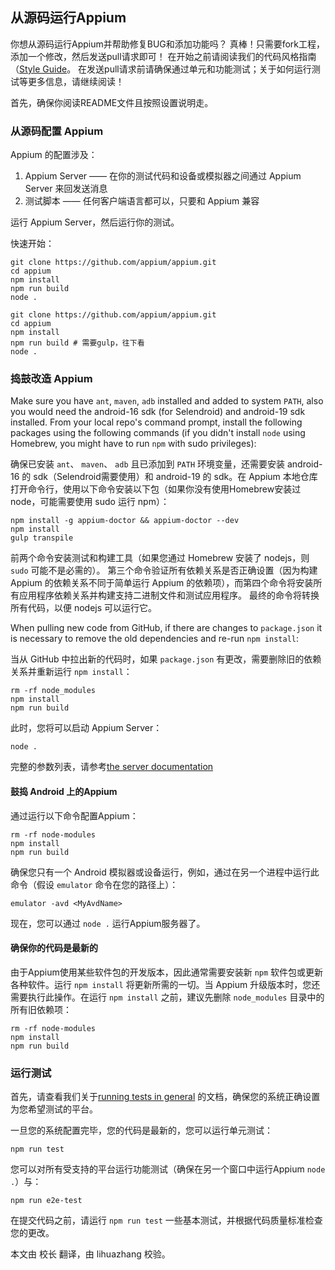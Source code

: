 ## 从源码运行Appium

你想从源码运行Appium并帮助修复BUG和添加功能吗？
真棒！只需要fork工程，添加一个修改，然后发送pull请求即可！
在开始之前请阅读我们的代码风格指南（[Style Guide](style-guide.md)。
在发送pull请求前请确保通过单元和功能测试；关于如何运行测试等更多信息，请继续阅读！

首先，确保你阅读README文件且按照设置说明走。

### 从源码配置 Appium

Appium 的配置涉及：

1. Appium Server —— 在你的测试代码和设备或模拟器之间通过 Appium Server 来回发送消息
2. 测试脚本 —— 任何客户端语言都可以，只要和 Appium 兼容

运行 Appium Server，然后运行你的测试。

快速开始：

```center
git clone https://github.com/appium/appium.git
cd appium
npm install
npm run build
node .
```
```center
git clone https://github.com/appium/appium.git
cd appium
npm install
npm run build # 需要gulp，往下看
node .
```

### 捣鼓改造 Appium

Make sure you have `ant`, `maven`, `adb` installed and added to system `PATH`, also you
would need the android-16 sdk (for Selendroid) and android-19 sdk installed.
From your local repo's command prompt, install the following packages using the
following commands (if you didn't install `node` using Homebrew, you might have
to run `npm` with sudo privileges):


确保已安装 `ant`、 `maven`、 `adb` 且已添加到 `PATH` 环境变量，还需要安装 android-16 的 sdk（Selendroid需要使用）和 android-19 的 sdk。在 Appium 本地仓库打开命令行，使用以下命令安装以下包（如果你没有使用Homebrew安装过 node，可能需要使用 sudo 运行 npm）：

```center
npm install -g appium-doctor && appium-doctor --dev
npm install
gulp transpile
```

前两个命令安装测试和构建工具（如果您通过 Homebrew 安装了 nodejs，则 `sudo` 可能不是必需的）。 第三个命令验证所有依赖关系是否正确设置（因为构建 Appium 的依赖关系不同于简单运行 Appium 的依赖项），而第四个命令将安装所有应用程序依赖关系并构建支持二进制文件和测试应用程序。 最终的命令将转换所有代码，以便 nodejs 可以运行它。


When pulling new code from GitHub, if there are changes to `package.json` it
is necessary to remove the old dependencies and re-run `npm install`:

当从 GitHub 中拉出新的代码时，如果 `package.json` 有更改，需要删除旧的依赖关系并重新运行 `npm install`：

```center
rm -rf node_modules
npm install
npm run build
```

此时，您将可以启动 Appium Server：

```center
node .
```

完整的参数列表，请参考[the server documentation](/docs/cn/writing-running-appium/server-args.md)

#### 鼓捣 Android 上的Appium

通过运行以下命令配置Appium：

```center
rm -rf node-modules
npm install
npm run build
```

确保您只有一个 Android 模拟器或设备运行，例如，通过在另一个进程中运行此命令（假设 `emulator` 命令在您的路径上）：

```center
emulator -avd <MyAvdName>
```

现在，您可以通过 `node .` 运行Appium服务器了。

#### 确保你的代码是最新的

由于Appium使用某些软件包的开发版本，因此通常需要安装新 `npm` 软件包或更新各种软件。运行 `npm install` 将更新所需的一切。当 Appium 升级版本时，您还需要执行此操作。在运行 `npm install` 之前，建议先删除 `node_modules` 目录中的所有旧依赖项：

```center
rm -rf node-modules
npm install
npm run build
```

### 运行测试

首先，请查看我们关于[running tests in
general](/docs/cn/writing-running-appium/running-tests.md) 的文档，确保您的系统正确设置为您希望测试的平台。

一旦您的系统配置完毕，您的代码是最新的，您可以运行单元测试：

```center
npm run test
```

您可以对所有受支持的平台运行功能测试（确保在另一个窗口中运行Appium `node .`）与：

```center
npm run e2e-test
```

在提交代码之前，请运行 `npm run test` 一些基本测试，并根据代码质量标准检查您的更改。

本文由 校长 翻译，由 lihuazhang 校验。
